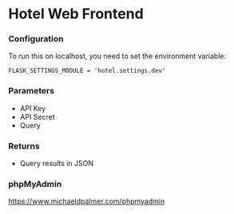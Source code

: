 # Hotel Web Frontend

### Configuration
To run this on localhost, you need to set the environment variable:
```
FLASK_SETTINGS_MODULE = 'hotel.settings.dev'
``` 

### Parameters
- API Key
- API Secret
- Query

### Returns
- Query results in JSON

### phpMyAdmin
https://www.michaeldpalmer.com/phpmyadmin
